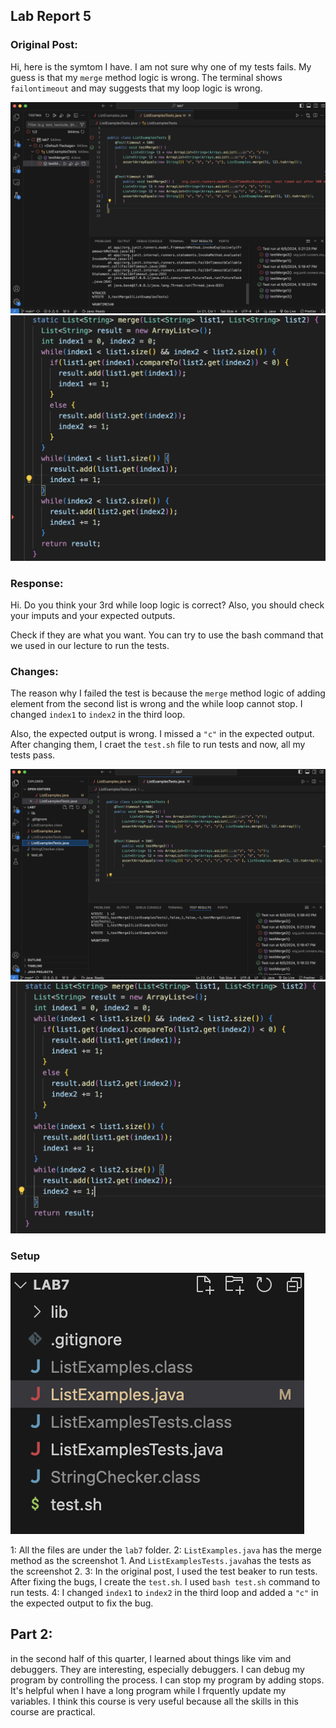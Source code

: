## Lab Report 5

### Original Post:
Hi, here is the symtom I have. I am not sure why one of my tests fails. My guess is that my `merge` method logic is wrong. The terminal shows `failontimeout` and may suggests that my loop logic is wrong.

![Image](1.png)
![Image](2.png)


### Response:
Hi. Do you think your 3rd while loop logic is correct? Also, you should check your imputs and your expected outputs. 

Check if they are what you want. You can try to use the bash command that we used in our lecture to run the tests.

### Changes:
The reason why I failed the test is because the `merge` method logic of adding element from the second list is wrong and the while loop cannot stop. I changed `index1` to `index2` in the third loop.

Also, the expected output is wrong. I missed a `"c"` in the expected output. After changing them, I craet the `test.sh` file to run tests and now, all my tests pass.

![Image](3.png)
![Image](4.png)

### Setup
![Image](5.png)

1: All the files are under the `lab7` folder.
2: `ListExamples.java` has the merge method as the screenshot 1. And `ListExamplesTests.java`has the tests as the screenshot 2.
3: In the original post, I used the test beaker to run tests. After fixing the bugs, I create the `test.sh`. I used `bash test.sh` command to run tests.
4: I changed `index1` to `index2` in the third loop and added a `"c"` in the expected output to fix the bug.


## Part 2:
in the second half of this quarter, I learned about things like vim and debuggers. They are interesting, especially debuggers. I can debug my program by controlling the process. I can stop my program by adding stops. It's helpful when I have a long program while I frquently update my variables. I think this course is very useful because all the skills in this course are practical.
